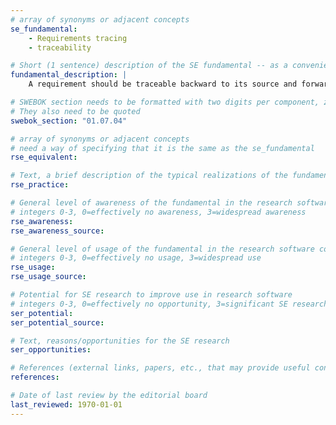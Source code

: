 ```yaml
---
# array of synonyms or adjacent concepts
se_fundamental:
    - Requirements tracing
    - traceability

# Short (1 sentence) description of the SE fundamental -- as a convenience
fundamental_description: |
    A requirement should be traceable backward to its source and forward to its implementing design entities.

# SWEBOK section needs to be formatted with two digits per component, zero-filled so that they sort lexically as strings
# They also need to be quoted
swebok_section: "01.07.04"

# array of synonyms or adjacent concepts
# need a way of specifying that it is the same as the se_fundamental
rse_equivalent:

# Text, a brief description of the typical realizations of the fundamental, in RSE practice
rse_practice:

# General level of awareness of the fundamental in the research software community
# integers 0-3, 0=effectively no awareness, 3=widespread awareness
rse_awareness: 
rse_awareness_source: 

# General level of usage of the fundamental in the research software community
# integers 0-3, 0=effectively no usage, 3=widespread use
rse_usage:
rse_usage_source:

# Potential for SE research to improve use in research software
# integers 0-3, 0=effectively no opportunity, 3=significant SE research beneficial
ser_potential:
ser_potential_source:

# Text, reasons/opportunities for the SE research
ser_opportunities:

# References (external links, papers, etc., that may provide useful connections)
references:

# Date of last review by the editorial board
last_reviewed: 1970-01-01
---
```

